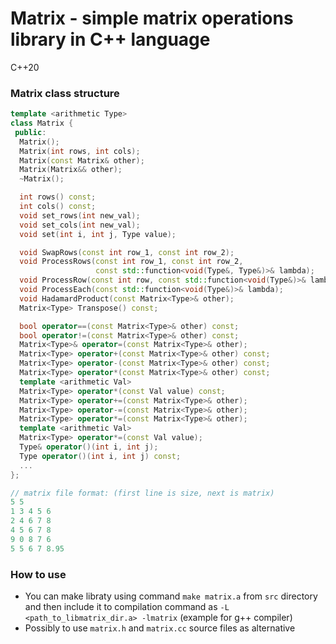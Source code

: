 # Matrix - simple matrix operations library in C++ language
С++20

### Matrix class structure

```c++
template <arithmetic Type>
class Matrix {
 public:
  Matrix();
  Matrix(int rows, int cols);
  Matrix(const Matrix& other);
  Matrix(Matrix&& other);
  ~Matrix();

  int rows() const;
  int cols() const;
  void set_rows(int new_val);
  void set_cols(int new_val);
  void set(int i, int j, Type value);

  void SwapRows(const int row_1, const int row_2);
  void ProcessRows(const int row_1, const int row_2,
                   const std::function<void(Type&, Type&)>& lambda);
  void ProcessRow(const int row, const std::function<void(Type&)>& lambda);
  void ProcessEach(const std::function<void(Type&)>& lambda);
  void HadamardProduct(const Matrix<Type>& other);
  Matrix<Type> Transpose() const;

  bool operator==(const Matrix<Type>& other) const;
  bool operator!=(const Matrix<Type>& other) const;
  Matrix<Type>& operator=(const Matrix<Type>& other);
  Matrix<Type> operator+(const Matrix<Type>& other) const;
  Matrix<Type> operator-(const Matrix<Type>& other) const;
  Matrix<Type> operator*(const Matrix<Type>& other) const;
  template <arithmetic Val>
  Matrix<Type> operator*(const Val value) const;
  Matrix<Type> operator+=(const Matrix<Type>& other);
  Matrix<Type> operator-=(const Matrix<Type>& other);
  Matrix<Type> operator*=(const Matrix<Type>& other);
  template <arithmetic Val>
  Matrix<Type> operator*=(const Val value);
  Type& operator()(int i, int j);
  Type operator()(int i, int j) const;
  ...
};
```

```c++
// matrix file format: (first line is size, next is matrix)
5 5
1 3 4 5 6
2 4 6 7 8
4 5 6 7 8
9 0 8 7 6
5 5 6 7 8.95
```

### How to use
- You can make libraty using command `make matrix.a` from `src` directory and then include it to compilation command as `-L <path_to_libmatrix_dir.a> -lmatrix` (example for g++ compiler)
- Possibly to use `matrix.h` and `matrix.cc` source files as alternative
